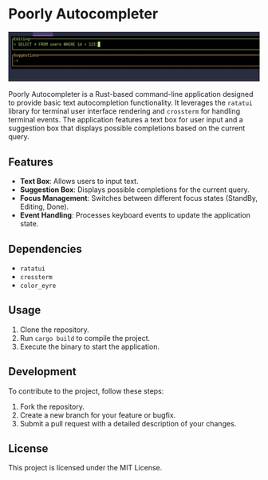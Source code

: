 # Poorly Autocompleter

![img.png](/.github/img.png)

Poorly Autocompleter is a Rust-based command-line application designed to provide basic text autocompletion functionality. It leverages the `ratatui` library for terminal user interface rendering and `crossterm` for handling terminal events. The application features a text box for user input and a suggestion box that displays possible completions based on the current query.

## Features

- **Text Box**: Allows users to input text.
- **Suggestion Box**: Displays possible completions for the current query.
- **Focus Management**: Switches between different focus states (StandBy, Editing, Done).
- **Event Handling**: Processes keyboard events to update the application state.

## Dependencies

- `ratatui`
- `crossterm`
- `color_eyre`

## Usage

1. Clone the repository.
2. Run `cargo build` to compile the project.
3. Execute the binary to start the application.

## Development

To contribute to the project, follow these steps:

1. Fork the repository.
2. Create a new branch for your feature or bugfix.
3. Submit a pull request with a detailed description of your changes.

## License

This project is licensed under the MIT License.